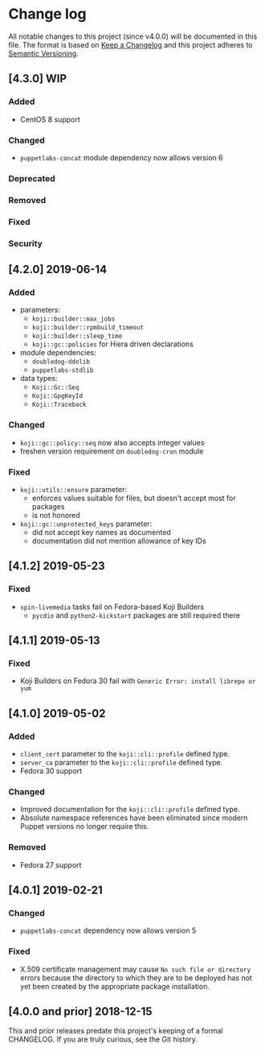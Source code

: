 <!--
This file is part of the doubledog-koji Puppet module.
Copyright 2018-2019 John Florian
SPDX-License-Identifier: GPL-3.0-or-later

Template

## [VERSION] WIP
### Added
### Changed
### Deprecated
### Removed
### Fixed
### Security

-->

# Change log

All notable changes to this project (since v4.0.0) will be documented in this file.  The format is based on [Keep a Changelog](http://keepachangelog.com/en/1.0.0/) and this project adheres to [Semantic Versioning](http://semver.org).

## [4.3.0] WIP
### Added
- CentOS 8 support
### Changed
- `puppetlabs-concat` module dependency now allows version 6
### Deprecated
### Removed
### Fixed
### Security

## [4.2.0] 2019-06-14
### Added
- parameters:
    - `koji::builder::max_jobs`
    - `koji::builder::rpmbuild_timeout`
    - `koji::builder::sleep_time`
    - `koji::gc::policies` for Hiera driven declarations
- module dependencies:
    - `doubledog-ddolib`
    - `puppetlabs-stdlib`
- data types:
    - `Koji::Gc::Seq`
    - `Koji::GpgKeyId`
    - `Koji::Traceback`
### Changed
- `koji::gc::policy::seq` now also accepts integer values
- freshen version requirement on `doubledog-cron` module
### Fixed
- `koji::utils::ensure` parameter:
    - enforces values suitable for files, but doesn't accept most for packages
    - is not honored
- `koji::gc::unprotected_keys` parameter:
    - did not accept key names as documented
    - documentation did not mention allowance of key IDs

## [4.1.2] 2019-05-23
### Fixed
- `spin-livemedia` tasks fail on Fedora-based Koji Builders
    - `pycdio` and `python2-kickstart` packages are still required there

## [4.1.1] 2019-05-13
### Fixed
- Koji Builders on Fedora 30 fail with `Generic Error: install librepo or yum`

## [4.1.0] 2019-05-02
### Added
- `client_cert` parameter to the `koji::cli::profile` defined type.
- `server_ca` parameter to the `koji::cli::profile` defined type.
- Fedora 30 support
### Changed
- Improved documentation for the `koji::cli::profile` defined type.
- Absolute namespace references have been eliminated since modern Puppet versions no longer require this.
### Removed
- Fedora 27 support

## [4.0.1] 2019-02-21
### Changed
- `puppetlabs-concat` dependency now allows version 5
### Fixed
- X.509 certificate management may cause `No such file or directory` errors because the directory to which they are to be deployed has not yet been created by the appropriate package installation.

## [4.0.0 and prior] 2018-12-15

This and prior releases predate this project's keeping of a formal CHANGELOG.  If you are truly curious, see the Git history.
